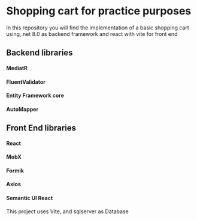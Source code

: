 # Shopping cart for practice purposes

In this repository you will find the implementation of a basic shopping cart using,.net 8.0 as backend framework and react with vite for front end 

## Backend libraries

#### MediatR
#### FluentValidator
#### Entity Framework core
#### AutoMapper

## Front End libraries

#### React
#### MobX
#### Formik
#### Axios
#### Semantic UI React

This project uses Vite, and sqlserver as Database
